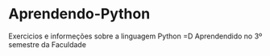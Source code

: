# Aprendendo-Python
Exercicios e informeções sobre a linguagem Python =D
Aprendendido no 3º semestre da Faculdade
